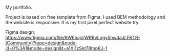 My portfolio.

Project is based on free tamplate from Figma. I used BEM methodology and the website is responsive. It is my first pixel perfect website try. 

Figma design: https://www.figma.com/file/RWEhajzjWRRvLngy5hwdaJ/.FRTR-(Community)?type=design&node-id=0%3A1&mode=design&t=a1XI1zSkt78tnp8J-1
